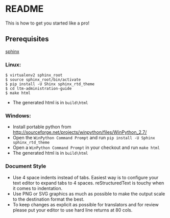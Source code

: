 # README #

This is how to get you started like a pro!

## Prerequisites ##

[sphinx](http://mkdocs.readthedocs.org/en/0.10)

### Linux: ###

```
$ virtualenv2 sphinx_root
$ source sphinx_root/bin/activate
$ pip install -U Shinx sphinx_rtd_theme
$ cd ltm-administration-guide
$ make html
```
* The generated html is in ``build\html``

### Windows: ###

* Install portable python from http://sourceforge.net/projects/winpython/files/WinPython_2.7/
* Open the ``WinPython Command Prompt`` and run ``pip install -U Sphinx sphinx_rtd_theme``
* Open a ``WinPython Command Prompt`` in your checkout and run ``make html``
* The generated html is in ``build\html``

### Document Style ###
* Use 4 space indents instead of tabs.  Easiest way is to configure your text editor to expand tabs to 4 spaces.  reStructuredText is touchy when it comes to indentation.
* Use PNG or SVG graphics as much as possible to make the output scale to the destination format the best.
* To keep changes as explicit as possible for translators and for review please put your editor to use hard line returns at 80 cols.